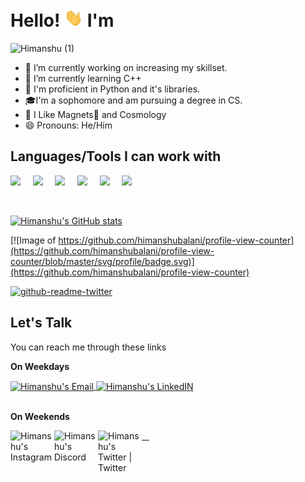 # Hello! <img src="https://github.com/ABSphreak/ABSphreak/blob/master/gifs/Hi.gif" width="30px"> I'm        

![Himanshu (1)](https://user-images.githubusercontent.com/85930567/130409887-7c0452c9-89ff-4a22-adb3-e3a47e9fbd1d.png)

     
- 🔭 I’m currently working on increasing my skillset.
- 🌱 I’m currently learning C++
- 🥇 I'm proficient in Python and it's libraries.
- 🎓I'm a sophomore and am pursuing a degree in CS.
- 🌟 I Like Magnets🧲 and Cosmology
- 😄 Pronouns: He/Him


## Languages/Tools I can work with
<div align="left"><span>
  
  <img width="40px" src="https://img.icons8.com/color/240/000000/c-programming.png" /> &nbsp;&nbsp;&nbsp;
  <img width="40px" src="https://img.icons8.com/color/240/000000/c-plus-plus-logo.png" /> &nbsp;&nbsp;&nbsp;
  <img width="40px" src="https://img.icons8.com/color/48/000000/python--v1.png"/> &nbsp;&nbsp;&nbsp;
  <img width="40px" src="https://img.icons8.com/office/80/000000/markdown.png"/> &nbsp;&nbsp;&nbsp;
  <img width="40px" src="https://img.icons8.com/color/144/000000/windows-10.png"/> &nbsp;&nbsp;&nbsp;
  <img width="40px" src="https://img.icons8.com/fluency/144/000000/visual-studio-code-2019.png"/> 

  </br>
     
     
[![Himanshu's GitHub stats](https://github-readme-stats.vercel.app/api?username=himanshubalani&show_icons=true&theme=outrun)](https://github.com/anuraghazra/github-readme-stats)
     
[![Image of https://github.com/himanshubalani/profile-view-counter](https://github.com/himanshubalani/profile-view-counter/blob/master/svg/profile/badge.svg)](https://github.com/himanshubalani/profile-view-counter)


 [![github-readme-twitter](https://github-readme-twitter.gazf.vercel.app/api?id=himanshubalani5&show_retweet=off)](https://github.com/gazf/github-readme-twitter)


     
## Let's Talk

You can reach me through these links

**On Weekdays**
   
<a href="mailto:himanshubalaniworks@gmail.com">
  <img align="center" alt="Himanshu's Email" width="60px" src="https://user-images.githubusercontent.com/85930567/132117835-c3abdd19-8336-4f45-a08e-65fa9419b9d4.gif" />
</a> 
<a href="https://www.linkedin.com/in/himanshubalani/">
  <img align="center" alt="Himanshu's LinkedIN" width="70px" src="https://user-images.githubusercontent.com/85930567/132117922-9ab7a77e-8a5a-4d1e-b3f6-7e11121ac412.gif" />
</a>

</br>  
</br>


**On Weekends**

 <a href="https://instagram.com/himanshubalani">
  <img align="left" alt="Himanshu's Instagram" width="70px" src="https://user-images.githubusercontent.com/85930567/132117999-40894dbc-6937-4eb4-b95f-9b71a5527581.gif" />
</a> 
<a href="https://discordapp.com/users/759807486831099928">
  <img align = "left" alt="Himanshu's Discord" width="70px" src="https://user-images.githubusercontent.com/85930567/132117931-291284ca-2d7f-48f2-bd29-ca4223017e99.gif" />
</a> 
<a href="https://twitter.com/himanshubalani5">
  <img align="left" alt="Himanshu's Twitter | Twitter" width="70px" src="https://user-images.githubusercontent.com/85930567/132118046-9f348a79-f52f-43a9-a871-21def0976d07.gif" /> &nbsp;&nbsp;&nbsp;
</a>
    

   
     
